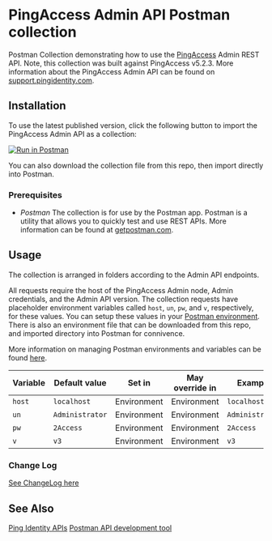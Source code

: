 # PingAccess Admin API Postman collection

Postman Collection demonstrating how to use the [PingAccess](https://support.pingidentity.com/s/document-item?bundleId=pingaccess-52&topicId=overview%2Fpa_c_PingAccess_Overview.html) Admin REST API.  Note, this collection was built against PingAccess v5.2.3.  More information about the PingAccess Admin API can be found on [support.pingidentity.com](https://support.pingidentity.com/s/document-item?bundleId=pingaccess-52&topicId=reference/api/pa_c_Administrative_API_Endpoints.html).

## Installation

To use the latest published version, click the following button to import the PingAccess Admin API as a collection:

[![Run in Postman](https://run.pstmn.io/button.svg)](https://app.getpostman.com/run-collection/d671fbbcc3fe9ccdf36a)

You can also download the collection file from this repo, then import directly into Postman.

### Prerequisites

- *Postman* The collection is for use by the Postman app. Postman is a utility that allows you to quickly test and use REST APIs. More information can be found at [getpostman.com](https://www.getpostman.com/).

## Usage

The collection is arranged in folders according to the Admin API endpoints.

All requests require the host of the PingAccess Admin node, Admin credentials, and the Admin API version.  The collection requests have placeholder environment variables called `host`, `un`, `pw`, and `v`, respectively, for these values.
You can setup these values in your [Postman environment](https://www.getpostman.com/docs/v6/postman/environments_and_globals/manage_environments).  There is also an environment file that can be downloaded from this repo, and imported directory into Postman for connivence.


More information on managing Postman environments and variables can be found [here](https://www.getpostman.com/docs/v6/postman/environments_and_globals/variables).

|Variable  |Default value               |Set in         |May override in  |Example|
|----------|----------------------------|---------------|-----------------|-------|
|`host`    |`localhost`                 |Environment    |Environment      |`localhost`|
|`un`      |`Administrator`             |Environment    |Environment      |`Administrator`|
|`pw`      |`2Access`                   |Environment    |Environment      |`2Access`|
|`v`       |`v3`                        |Environment    |Environment      |`v3`  |

### Change Log

[See ChangeLog here](CHANGELOG.md)

## See Also

[Ping Identity APIs](https://www.pingidentity.com/content/developer/en/explore.html)
[Postman API development tool](https://www.getpostman.com/)
